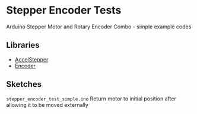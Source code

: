 # Stepper Encoder Tests
Arduino Stepper Motor and Rotary Encoder Combo - simple example codes

## Libraries
 - [AccelStepper](http://www.airspayce.com/mikem/arduino/AccelStepper/)
 - [Encoder](https://www.pjrc.com/teensy/td_libs_Encoder.html)

## Sketches
`stepper_encoder_test_simple.ino`
Return motor to initial position after allowing it to be moved externally
